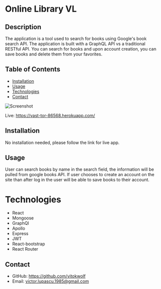 # Online Library VL

## Description

The application is a tool used to search for books using Google's book search API. The application is built with a GraphQL API vs a traditional RESTful API. You can search for books and upon account creation, you can save books and delete them from your favorites.

## Table of Contents

- [Installation](#installation)
- [Usage](#usage)
- [Technologies](#technologies)
- [Contact](#contact)

![Screenshot](assets/screenshot.PNG)

Live: https://vast-tor-86568.herokuapp.com/

## Installation

No installation needed, please follow the link for live app.

## Usage

User can search books by name in the search field, the information will be pulled from google books API. If user chooses to create an account on the site than after log in the user will be able to save books to their account.

# Technologies

- React
- Mongoose
- GraphQl
- Apollo
- Express
- JWT
- React-bootstrap
- React Router

## Contact

- GitHub: https://github.com/vitokwolf
- Email: victor.lupascu.1985@gmail.com
